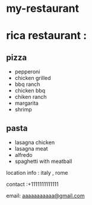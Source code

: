 # my-restaurant
 
 # rica restaurant :
 ## pizza
 +  pepperoni 
 +  chicken grilled
 + bbq ranch
 + chicken bbq
+ chiken ranch
+ margarita
+ shrimp

## pasta
+ lasagna chicken
+ lasagna meat 
+ alfredo
+ spaghetti with meatball

 location info : italy , rome 

contact :+1111111111111

email: aaaaaaaaaaa@gmail.com

